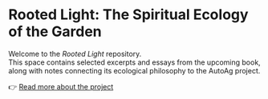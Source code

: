 # Rooted Light: The Spiritual Ecology of the Garden

Welcome to the *Rooted Light* repository.  
This space contains selected excerpts and essays from the upcoming book, 
along with notes connecting its ecological philosophy to the AutoAg project.

👉 [Read more about the project](about.md)
